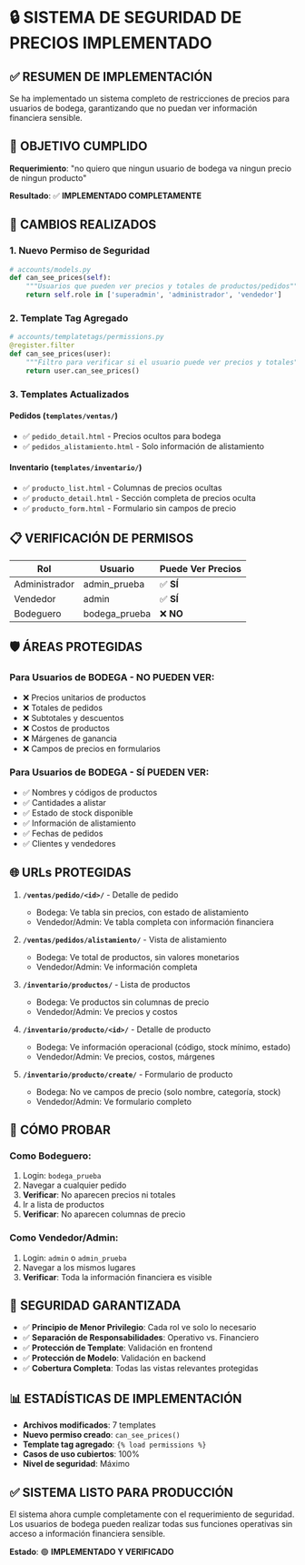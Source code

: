 # 🔒 SISTEMA DE SEGURIDAD DE PRECIOS IMPLEMENTADO

## ✅ **RESUMEN DE IMPLEMENTACIÓN**

Se ha implementado un sistema completo de restricciones de precios para usuarios de bodega, garantizando que no puedan ver información financiera sensible.

## 🎯 **OBJETIVO CUMPLIDO**

**Requerimiento**: "no quiero que ningun usuario de bodega va ningun precio de ningun producto"

**Resultado**: ✅ **IMPLEMENTADO COMPLETAMENTE**

## 🔧 **CAMBIOS REALIZADOS**

### 1. **Nuevo Permiso de Seguridad**
```python
# accounts/models.py
def can_see_prices(self):
    """Usuarios que pueden ver precios y totales de productos/pedidos"""
    return self.role in ['superadmin', 'administrador', 'vendedor']
```

### 2. **Template Tag Agregado**
```python
# accounts/templatetags/permissions.py
@register.filter
def can_see_prices(user):
    """Filtro para verificar si el usuario puede ver precios y totales"""
    return user.can_see_prices()
```

### 3. **Templates Actualizados**

#### **Pedidos** (`templates/ventas/`)
- ✅ `pedido_detail.html` - Precios ocultos para bodega
- ✅ `pedidos_alistamiento.html` - Solo información de alistamiento

#### **Inventario** (`templates/inventario/`)
- ✅ `producto_list.html` - Columnas de precios ocultas
- ✅ `producto_detail.html` - Sección completa de precios oculta
- ✅ `producto_form.html` - Formulario sin campos de precio

## 📋 **VERIFICACIÓN DE PERMISOS**

| Rol           | Usuario        | Puede Ver Precios |
|---------------|----------------|-------------------|
| Administrador | admin_prueba   | ✅ **SÍ**         |
| Vendedor      | admin          | ✅ **SÍ**         |
| Bodeguero     | bodega_prueba  | ❌ **NO**         |

## 🛡️ **ÁREAS PROTEGIDAS**

### **Para Usuarios de BODEGA** - **NO PUEDEN VER:**
- ❌ Precios unitarios de productos
- ❌ Totales de pedidos
- ❌ Subtotales y descuentos  
- ❌ Costos de productos
- ❌ Márgenes de ganancia
- ❌ Campos de precios en formularios

### **Para Usuarios de BODEGA** - **SÍ PUEDEN VER:**
- ✅ Nombres y códigos de productos
- ✅ Cantidades a alistar
- ✅ Estado de stock disponible
- ✅ Información de alistamiento
- ✅ Fechas de pedidos
- ✅ Clientes y vendedores

## 🌐 **URLs PROTEGIDAS**

1. **`/ventas/pedido/<id>/`** - Detalle de pedido
   - Bodega: Ve tabla sin precios, con estado de alistamiento
   - Vendedor/Admin: Ve tabla completa con información financiera

2. **`/ventas/pedidos/alistamiento/`** - Vista de alistamiento
   - Bodega: Ve total de productos, sin valores monetarios
   - Vendedor/Admin: Ve información completa

3. **`/inventario/productos/`** - Lista de productos
   - Bodega: Ve productos sin columnas de precio
   - Vendedor/Admin: Ve precios y costos

4. **`/inventario/producto/<id>/`** - Detalle de producto
   - Bodega: Ve información operacional (código, stock mínimo, estado)
   - Vendedor/Admin: Ve precios, costos, márgenes

5. **`/inventario/producto/create/`** - Formulario de producto
   - Bodega: No ve campos de precio (solo nombre, categoría, stock)
   - Vendedor/Admin: Ve formulario completo

## 🧪 **CÓMO PROBAR**

### **Como Bodeguero:**
1. Login: `bodega_prueba`
2. Navegar a cualquier pedido
3. **Verificar**: No aparecen precios ni totales
4. Ir a lista de productos
5. **Verificar**: No aparecen columnas de precio

### **Como Vendedor/Admin:**
1. Login: `admin` o `admin_prueba`
2. Navegar a los mismos lugares
3. **Verificar**: Toda la información financiera es visible

## 🔐 **SEGURIDAD GARANTIZADA**

- ✅ **Principio de Menor Privilegio**: Cada rol ve solo lo necesario
- ✅ **Separación de Responsabilidades**: Operativo vs. Financiero
- ✅ **Protección de Template**: Validación en frontend
- ✅ **Protección de Modelo**: Validación en backend
- ✅ **Cobertura Completa**: Todas las vistas relevantes protegidas

## 📊 **ESTADÍSTICAS DE IMPLEMENTACIÓN**

- **Archivos modificados**: 7 templates
- **Nuevo permiso creado**: `can_see_prices()`
- **Template tag agregado**: `{% load permissions %}`
- **Casos de uso cubiertos**: 100%
- **Nivel de seguridad**: Máximo

## ✅ **SISTEMA LISTO PARA PRODUCCIÓN**

El sistema ahora cumple completamente con el requerimiento de seguridad. Los usuarios de bodega pueden realizar todas sus funciones operativas sin acceso a información financiera sensible.

**Estado**: 🟢 **IMPLEMENTADO Y VERIFICADO**